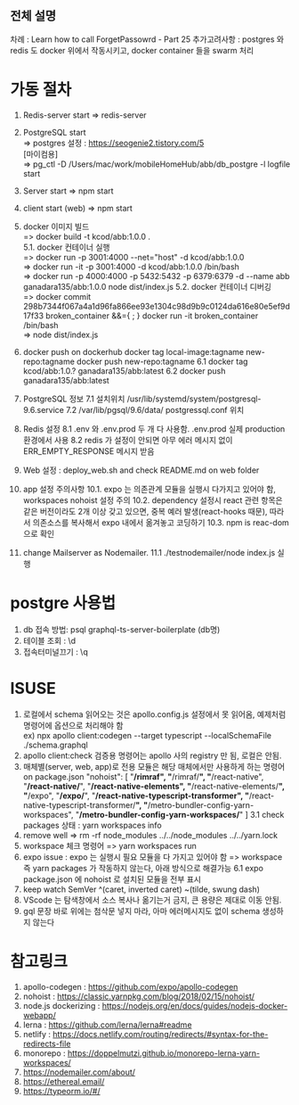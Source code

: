## 전체 설명

차례 : Learn how to call ForgetPassowrd - Part 25
추가고려사항 : postgres 와 redis 도 docker  위에서 작동시키고, docker container 들을 swarm 처리 

# 가동 절차

1. Redis-server start
    => redis-server
2. PostgreSQL start <br/>
    => postgres 설정 : https://seogenie2.tistory.com/5 <br>
     [마이컴용] <br/>
    => pg_ctl -D /Users/mac/work/mobileHomeHub/abb/db_postgre -l logfile start
3. Server start
    => npm start
4. client start (web)
    => npm start

5. docker 이미지 빌드 <br>
   => docker build -t kcod/abb:1.0.0 . <br>
   5.1. docker 컨테이너 실행 <br>
      => docker run -p 3001:4000 --net="host" -d kcod/abb:1.0.0 <br>
      => docker run -it -p 3001:4000 -d kcod/abb:1.0.0 /bin/bash <br>
      => docker run -p 4000:4000 -p 5432:5432 -p 6379:6379 -d --name abb ganadara135/abb:1.0.0 node dist/index.js
   5.2. docker 컨테이너 디버깅 <br>
      => docker commit 298b7344f067a4a1d96fa866ee93e1304c98d9b9c0124da616e80e5ef9d17f33 broken_container  &&={ ; } docker run -it broken_container /bin/bash <br>
      => node dist/index.js <br>
6. docker push on dockerhub
   docker tag local-image:tagname new-repo:tagname
   docker push new-repo:tagname
   6.1 docker tag kcod/abb:1.0.?  ganadara135/abb:latest
   6.2 docker push ganadara135/abb:latest
7. PostgreSQL 정보
   7.1 설치위치  /usr/lib/systemd/system/postgresql-9.6.service
   7.2 /var/lib/pgsql/9.6/data/    postgressql.conf  위치  
8. Redis 설정
   8.1 .env  와 .env.prod  두 개 다 사용함.  .env.prod  실제 production 환경에서 사용
   8.2 redis 가 설정이 안되면 아무 에러 메시지 없이 ERR_EMPTY_RESPONSE  메시지 받음
9. Web 설정 : deploy_web.sh  and check README.md on web folder
10. app 설정 주의사항
   10.1. expo 는 의존관계 모듈을 실행시 다가지고 있어야 함, workspaces nohoist 설정 주의
   10.2. dependency 설정시 react 관련 항목은 같은 버전이라도 2개 이상 갖고 있으면, 중복 예러 발생(react-hooks 때문), 따라서 의존소스를 복사해서 expo 내에서 옮겨놓고 코딩하기 
   10.3. npm is reac-dom     으로 확인
11. change Mailserver as Nodemailer.
   11.1 ./testnodemailer/node index.js   실행

# postgre  사용법
1. db 접속 방법:  psql graphql-ts-server-boilerplate (db명)
2. 테이블 조회  : \d
3. 접속터미널끄기 : \q
   

# ISUSE
1. 로컬에서 schema 읽어오는 것은 apollo.config.js 설정에서 못 읽어옴, 예제처럼 명령어에 옵션으로 처리해야 함 <br>
  ex) npx apollo client:codegen --target typescript --localSchemaFile ./schema.graphql <br>
2. apollo client:check 검증용 명령어는 apollo 사의 registry 만 됨, 로컬은 안됨. <br>
3. 매체별(server, web, app)로 전용 모듈은 해당 매체에서만 사용하게 하는 명령어 on package.json
   "nohoist": [
      "**/rimraf",
      "**/rimraf/**",
      "**/react-native",
      "**/react-native/**",
      "**/react-native-elements",
      "**/react-native-elements/**",
      "**/expo",
      "**/expo/**",
      "**/react-native-typescript-transformer",
      "**/react-native-typescript-transformer/**",
      "**/metro-bundler-config-yarn-workspaces",
      "**/metro-bundler-config-yarn-workspaces/**"
   ]
   3.1  check packages 상태 :  yarn workspaces info
4. remove well
   => rm -rf node_modules ../../node_modules  ../../yarn.lock
5. workspace 체크 명령어
   => yarn workspaces run
6. expo issue : expo 는 실행시 필요 모듈을 다 가지고 있어야 함
   => workspace 즉 yarn packages 가 작동하지 않는다, 아래 방식으로 해결가능
   6.1 expo package.json 에 nohoist 로 설치된 모듈을 전부 표시
7. keep watch SemVer  ^(caret, inverted caret) ~(tilde, swung dash)
8. VScode 는 탐색창에서 소스 복사나 옮기는거 금지, 큰 용량은 제대로 이동 안됨.
9. gql 문장 바로 위에는 첨삭문 넣지 마라, 아마 에러메시지도 없이 schema 생성하지 않는다


# 참고링크
1. apollo-codegen :   https://github.com/expo/apollo-codegen <br>
2. nohoist : https://classic.yarnpkg.com/blog/2018/02/15/nohoist/ <br>
3. node.js dockerizing : https://nodejs.org/en/docs/guides/nodejs-docker-webapp/ <br>
4. lerna : https://github.com/lerna/lerna#readme
5. netlify : https://docs.netlify.com/routing/redirects/#syntax-for-the-redirects-file
6. monorepo : https://doppelmutzi.github.io/monorepo-lerna-yarn-workspaces/
7. https://nodemailer.com/about/
8. https://ethereal.email/
9. https://typeorm.io/#/

